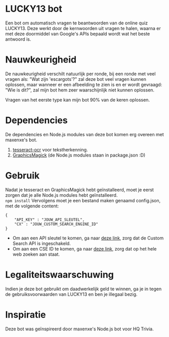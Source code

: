 # LUCKY13 bot

Een bot om automatisch vragen te beantwoorden van de online quiz LUCKY13. 
Deze werkt door de kernwoorden uit vragen te halen, waarna er met deze doormiddel van Google's APIs bepaald wordt wat het beste antwoord is. 

# Nauwkeurigheid

De nauwkeurigheid verschilt natuurlijk per ronde, bij een ronde met veel vragen als: "Wat zijn 'escargots'?" zal deze bot veel vragen kunnen oplossen, maar wanneer er een afbeelding te zien is en er wordt gevraagd: "Wie is dit?", zal mijn bot hem zeer waarschijnlijk niet kunnen oplossen.

Vragen van het eerste type kan mijn bot 90% van de keren oplossen.

# Dependencies

De dependencies en Node.js modules van deze bot komen erg overeen met maxenxe's bot.

1. [tesseract-ocr](https://github.com/tesseract-ocr/tesseract) voor tekstherkenning.
2. [GraphicsMagick](http://www.graphicsmagick.org/)
(de Node.js modules staan in package.json :D)

# Gebruik

Nadat je tesseract en GraphicsMagick hebt geïnstalleerd, moet je eerst zorgen dat je alle Node.js modules hebt geïnstalleerd. <br>
`npm install`
Vervolgens moet je een bestand maken genaamd config.json, met de volgende content:
```
{
    "API_KEY" : "JOUW_API_SLEUTEL",
    "CX" : "JOUW_CUSTOM_SEARCH_ENGINE_ID"
}
```
* Om aan een API sleutel te komen, ga naar [deze link](https://console.cloud.google.com/apis/), zorg dat de Custom Search API is ingeschakeld.
* Om aan een CSE ID te komen, ga naar [deze link](https://cse.google.com/), zorg dat op het hele web zoeken aan staat.


# Legaliteitswaarschuwing

Indien je deze bot gebruikt om daadwerkelijk geld te winnen, ga je in tegen de gebruiksvoorwaarden van LUCKY13 en ben je illegaal bezig.

# Inspiratie

Deze bot was geïnspireerd door maxenxe's Node.js bot voor HQ Trivia.